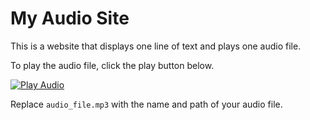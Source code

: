 # My Audio Site

This is a website that displays one line of text and plays one audio file. 

To play the audio file, click the play button below.

[![Play Audio](https:\/\/img.shields.io\/badge\/Audio-Play-green)](audio_file.mp3)

Replace `audio_file.mp3` with the name and path of your audio file. 


```


